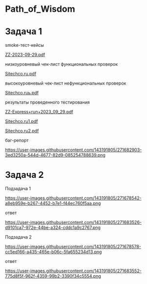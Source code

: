 # Path_of_Wisdom

# Задача 1

smoke-тест-кейсы 

[ZZ-2023-09-29.pdf](https://github.com/Maria-Sokolova/Path_of_Wisdom/files/12769401/ZZ-2023-09-29.pdf)

низкоуровневый чек-лист функциональных проверок

[Sitechco.ru.pdf](https://github.com/Maria-Sokolova/Path_of_Wisdom/files/12769377/Sitechco.ru.pdf)

высокоуровневый чек-лист нефункциональных проверок

[Sitechco.ruь.pdf](https://github.com/Maria-Sokolova/Path_of_Wisdom/files/12769381/Sitechco.ru.pdf)

результаты проведенного тестирования 

[ZZ-Express+run+2023_09_29.pdf](https://github.com/Maria-Sokolova/Path_of_Wisdom/files/12769632/ZZ-Express%2Brun%2B2023_09_29.pdf)

[Sitechco.ru1.pdf](https://github.com/Maria-Sokolova/Path_of_Wisdom/files/12769620/Sitechco.ru1.pdf)

[Sitechco.ru2.pdf](https://github.com/Maria-Sokolova/Path_of_Wisdom/files/12769622/Sitechco.ru2.pdf)

баг-репорт

https://user-images.githubusercontent.com/143191805/271682903-3ed3250a-544d-4677-82d9-085254788639.png


# Задача 2

Подзадача 1

https://user-images.githubusercontent.com/143191805/271678542-a8eb959e-b267-4452-b7e1-f44ec760f5aa.png

ответ 

https://user-images.githubusercontent.com/143191805/271683526-d9101ca7-972e-44be-a324-cddc1a9c2767.png

Подзадача 2

https://user-images.githubusercontent.com/143191805/271678578-cc5ed166-a435-465e-b06c-5fa655234d13.png

ответ

https://user-images.githubusercontent.com/143191805/271683552-775d8f5f-962f-4359-99b2-3390f34c5554.png
